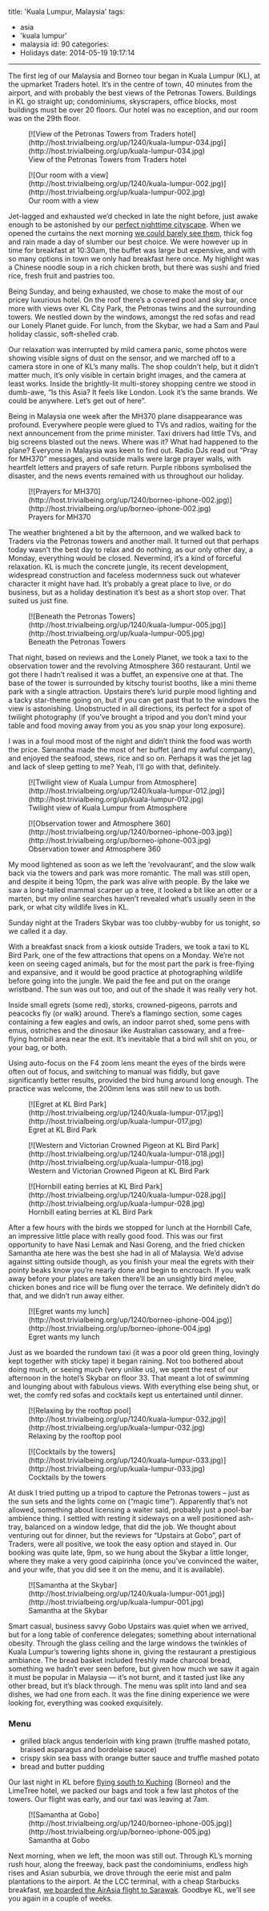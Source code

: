 title: 'Kuala Lumpur, Malaysia'
tags:
  - asia
  - 'kuala lumpur'
  - malaysia
id: 90
categories:
  - Holidays
date: 2014-05-19 19:17:14
---

The first leg of our Malaysia and Borneo tour began in Kuala Lumpur (KL), at the upmarket Traders hotel. It’s in the centre of town, 40 minutes from the airport, and with probably the best views of the Petronas Towers. Buildings in KL go straight up; condominiums, skyscrapers, office blocks, most buildings must be over 20 floors. Our hotel was no exception, and our room was on the 29th floor.

<figure class="generated-figure generated-figure--retina generated-figure--620 generated-figure--portrait">[![View of the Petronas Towers from Traders hotel](http://host.trivialbeing.org/up/1240/kuala-lumpur-034.jpg)](http://host.trivialbeing.org/up/kuala-lumpur-034.jpg)<figcaption class="generated-figure-caption">View of the Petronas Towers from Traders hotel</figcaption></figure>

<figure class="generated-figure generated-figure--retina generated-figure--620 generated-figure--landscape">[![Our room with a view](http://host.trivialbeing.org/up/1240/kuala-lumpur-002.jpg)](http://host.trivialbeing.org/up/kuala-lumpur-002.jpg)<figcaption class="generated-figure-caption">Our room with a view</figcaption></figure>

Jet-lagged and exhausted we’d checked in late the night before, just awake enough to be astonished by our [perfect nighttime cityscape](http://instagram.com/p/lkbDlXNFC8/ "Instagram"). When we opened the curtains the next morning [we could barely see them](http://host.trivialbeing.org/up/kuala-lumpur-003.jpg "Foggy towers"), thick fog and rain made a day of slumber our best choice. We were however up in time for breakfast at 10:30am, the buffet was large but expensive, and with so many options in town we only had breakfast here once. My highlight was a Chinese noodle soup in a rich chicken broth, but there was sushi and fried rice, fresh fruit and pastries too.

Being Sunday, and being exhausted, we chose to make the most of our pricey luxurious hotel. On the roof there’s a covered pool and sky bar, once more with views over KL City Park, the Petronas twins and the surrounding towers. We nestled down by the windows, amongst the red sofas and read our Lonely Planet guide. For lunch, from the Skybar, we had a Sam and Paul holiday classic, soft-shelled crab.

Our relaxation was interrupted by mild camera panic, some photos were showing visible signs of dust on the sensor, and we marched off to a camera store in one of KL’s many malls. The shop couldn’t help, but it didn’t matter much, it’s only visible in certain bright images, and the camera at least works. Inside the brightly-lit multi-storey shopping centre we stood in dumb-awe, “Is this Asia? It feels like London. Look it’s the same brands. We could be anywhere. Let’s get out of here”.

Being in Malaysia one week after the MH370 plane disappearance was profound. Everywhere people were glued to TVs and radios, waiting for the next announcement from the prime minister. Taxi drivers had little TVs, and big screens blasted out the news. Where was it? What had happened to the plane? Everyone in Malaysia was keen to find out. Radio DJs read out “Pray for MH370” messages, and outside malls were large prayer walls, with heartfelt letters and prayers of safe return. Purple ribbons symbolised the disaster, and the news events remained with us throughout our holiday.

<figure class="generated-figure generated-figure--retina generated-figure--620 generated-figure--landscape">[![Prayers for MH370](http://host.trivialbeing.org/up/1240/borneo-iphone-002.jpg)](http://host.trivialbeing.org/up/borneo-iphone-002.jpg)<figcaption class="generated-figure-caption">Prayers for MH370</figcaption></figure>

The weather brightened a bit by the afternoon, and we walked back to Traders via the Petronas towers and another mall. It turned out that perhaps today wasn’t the best day to relax and do nothing, as our only other day, a Monday, everything would be closed. Nevermind, it’s a kind of forceful relaxation. KL is much the concrete jungle, its recent development, widespread construction and faceless modernness suck out whatever character it might have had. It’s probably a great place to live, or do business, but as a holiday destination it’s best as a short stop over. That suited us just fine.

<figure class="generated-figure generated-figure--retina generated-figure--620 generated-figure--landscape">[![Beneath the Petronas Towers](http://host.trivialbeing.org/up/1240/kuala-lumpur-005.jpg)](http://host.trivialbeing.org/up/kuala-lumpur-005.jpg)<figcaption class="generated-figure-caption">Beneath the Petronas Towers</figcaption></figure>

That night, based on reviews and the Lonely Planet, we took a taxi to the observation tower and the revolving Atmosphere 360 restaurant. Until we got there I hadn’t realised it was a buffet, an expensive one at that. The base of the tower is surrounded by kitschy tourist booths, like a mini theme park with a single attraction. Upstairs there’s lurid purple mood lighting and a tacky star-theme going on, but if you can get past that to the windows the view is astonishing. Unobstructed in all directions, its perfect for a spot of twilight photography (if you’ve brought a tripod and you don’t mind your table and food moving away from you as you snap your long exposure).

I was in a foul mood most of the night and didn’t think the food was worth the price. Samantha made the most of her buffet (and my awful company), and enjoyed the seafood, stews, rice and so on. Perhaps it was the jet lag and lack of sleep getting to me? Yeah, I’ll go with that, definitely.

<figure class="generated-figure generated-figure--retina generated-figure--620 generated-figure--landscape">[![Twilight view of Kuala Lumpur from Atmosphere](http://host.trivialbeing.org/up/1240/kuala-lumpur-012.jpg)](http://host.trivialbeing.org/up/kuala-lumpur-012.jpg)<figcaption class="generated-figure-caption">Twilight view of Kuala Lumpur from Atmosphere</figcaption></figure>

<figure class="generated-figure generated-figure--retina generated-figure--620 generated-figure--portrait">[![Observation tower and Atmosphere 360](http://host.trivialbeing.org/up/1240/borneo-iphone-003.jpg)](http://host.trivialbeing.org/up/borneo-iphone-003.jpg)<figcaption class="generated-figure-caption">Observation tower and Atmosphere 360</figcaption></figure>

My mood lightened as soon as we left the ‘revolvaurant’, and the slow walk back via the towers and park was more romantic. The mall was still open, and despite it being 10pm, the park was alive with people. By the lake we saw a long-tailed mammal scarper up a tree, it looked a bit like an otter or a marten, but my online searches haven’t revealed what’s usually seen in the park, or what city wildlife lives in KL.

Sunday night at the Traders Skybar was too clubby-wubby for us tonight, so we called it a day.

<!--nextpage-->

With a breakfast snack from a kiosk outside Traders, we took a taxi to KL Bird Park, one of the few attractions that opens on a Monday. We’re not keen on seeing caged animals, but for the most part the park is free-flying and expansive, and it would be good practice at photographing wildlife before going into the jungle. We paid the fee and put on the orange wristband. The sun was out too, and out of the shade it was really very hot.

Inside small egrets (some red), storks, crowned-pigeons, parrots and peacocks fly (or walk) around. There’s a flamingo section, some cages containing a few eagles and owls, an indoor parrot shed, some pens with emus, ostriches and the dinosaur like Australian cassowary, and a free-flying hornbill area near the exit. It’s inevitable that a bird will shit on you, or your bag, or both.

Using auto-focus on the F4 zoom lens meant the eyes of the birds were often out of focus, and switching to manual was fiddly, but gave significantly better results, provided the bird hung around long enough. The practice was welcome, the 200mm lens was still new to us both.

<figure class="generated-figure generated-figure--retina generated-figure--620 generated-figure--landscape">[![Egret at KL Bird Park](http://host.trivialbeing.org/up/1240/kuala-lumpur-017.jpg)](http://host.trivialbeing.org/up/kuala-lumpur-017.jpg)<figcaption class="generated-figure-caption">Egret at KL Bird Park</figcaption></figure>

<figure class="generated-figure generated-figure--retina generated-figure--620 generated-figure--landscape">[![Western and Victorian Crowned Pigeon at KL Bird Park](http://host.trivialbeing.org/up/1240/kuala-lumpur-018.jpg)](http://host.trivialbeing.org/up/kuala-lumpur-018.jpg)<figcaption class="generated-figure-caption">Western and Victorian Crowned Pigeon at KL Bird Park</figcaption></figure>

<figure class="generated-figure generated-figure--retina generated-figure--620 generated-figure--landscape">[![Hornbill eating berries at KL Bird Park](http://host.trivialbeing.org/up/1240/kuala-lumpur-028.jpg)](http://host.trivialbeing.org/up/kuala-lumpur-028.jpg)<figcaption class="generated-figure-caption">Hornbill eating berries at KL Bird Park</figcaption></figure>

After a few hours with the birds we stopped for lunch at the Hornbill Cafe, an impressive little place with really good food. This was our first opportunity to have Nasi Lemak and Nasi Goreng, and the fried chicken Samantha ate here was the best she had in all of Malaysia. We’d advise against sitting outside though, as you finish your meal the egrets with their pointy beaks know you’re nearly done and begin to encroach. If you walk away before your plates are taken there’ll be an unsightly bird melee, chicken bones and rice will be flung over the terrace. We definitely didn’t do that, and we didn’t run away either.

<figure class="generated-figure generated-figure--retina generated-figure--620 generated-figure--landscape">[![Egret wants my lunch](http://host.trivialbeing.org/up/1240/borneo-iphone-004.jpg)](http://host.trivialbeing.org/up/borneo-iphone-004.jpg)<figcaption class="generated-figure-caption">Egret wants my lunch</figcaption></figure>

Just as we boarded the rundown taxi (it was a poor old green thing, lovingly kept together with sticky tape) it began raining. Not too bothered about doing much, or seeing much (very unlike us), we spent the rest of our afternoon in the hotel’s Skybar on floor 33\. That meant a lot of swimming and lounging about with fabulous views. With everything else being shut, or wet, the comfy red sofas and cocktails kept us entertained until dinner.

<figure class="generated-figure generated-figure--retina generated-figure--620 generated-figure--landscape">[![Relaxing by the rooftop pool](http://host.trivialbeing.org/up/1240/kuala-lumpur-032.jpg)](http://host.trivialbeing.org/up/kuala-lumpur-032.jpg)<figcaption class="generated-figure-caption">Relaxing by the rooftop pool</figcaption></figure>

<figure class="generated-figure generated-figure--retina generated-figure--620 generated-figure--portrait">[![Cocktails by the towers](http://host.trivialbeing.org/up/1240/kuala-lumpur-033.jpg)](http://host.trivialbeing.org/up/kuala-lumpur-033.jpg)<figcaption class="generated-figure-caption">Cocktails by the towers</figcaption></figure>

At dusk I tried putting up a tripod to capture the Petronas towers – just as the sun sets and the lights come on (“magic time”). Apparently that’s not allowed, something about licensing a waiter said, probably just a pool-bar ambience thing. I settled with resting it sideways on a well positioned ash-tray, balanced on a window ledge, that did the job. We thought about venturing out for dinner, but the reviews for “Upstairs at Gobo”, part of Traders, were all positive, we took the easy option and stayed in. Our booking was quite late, 9pm, so we hung about the Skybar a little longer, where they make a very good caipirinha (once you’ve convinced the waiter, and your wife, that you did see it on the menu, and it is available).

<figure class="generated-figure generated-figure--retina generated-figure--620 generated-figure--portrait">[![Samantha at the Skybar](http://host.trivialbeing.org/up/1240/kuala-lumpur-001.jpg)](http://host.trivialbeing.org/up/kuala-lumpur-001.jpg)<figcaption class="generated-figure-caption">Samantha at the Skybar</figcaption></figure>

Smart casual, business savvy Gobo Upstairs was quiet when we arrived, but for a long table of conference delegates; something about international obesity. Through the glass ceiling and the large windows the twinkles of Kuala Lumpur’s towering lights shone in, giving the restaurant a prestigious ambiance. The bread basket included freshly made charcoal bread, something we hadn’t ever seen before, but given how much we saw it again it must be popular in Malaysia — it’s not burnt, and it tasted just like any other bread, but it’s black through. The menu was split into land and sea dishes, we had one from each. It was the fine dining experience we were looking for, everything was cooked exquisitely.

<div class="menu">

### Menu

*   grilled black angus tenderloin with king prawn (truffle mashed potato, braised asparagus and bordelaise sauce)
*   crispy skin sea bass with orange butter sauce and truffle mashed potato
*   bread and butter pudding
</div>

Our last night in KL before [flying south to Kuching](/2014/05/kuching-borneo/ "Kuching, Borneo") (Borneo) and the LimeTree hotel, we packed our bags and took a few last photos of the towers. Our flight was early, and our taxi was leaving at 7am.

<figure class="generated-figure generated-figure--retina generated-figure--620 generated-figure--portrait">[![Samantha at Gobo](http://host.trivialbeing.org/up/1240/borneo-iphone-005.jpg)](http://host.trivialbeing.org/up/borneo-iphone-005.jpg)<figcaption class="generated-figure-caption">Samantha at Gobo</figcaption></figure>

Next morning, when we left, the moon was still out. Through KL’s morning rush hour, along the freeway, back past the condominiums, endless high rises and Asian suburbia, we drove through the eerie mist and palm plantations to the airport. At the LCC terminal, with a cheap Starbucks breakfast, [we boarded the AirAsia flight to Sarawak](/2014/05/kuching-borneo/ "Kuching, Borneo"). Goodbye KL, we’ll see you again in a couple of weeks.